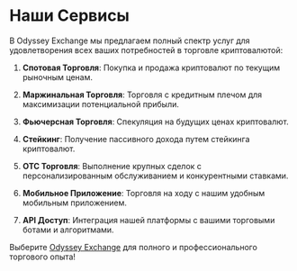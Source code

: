 # Наши Сервисы

В Odyssey Exchange мы предлагаем полный спектр услуг для удовлетворения всех ваших потребностей в торговле криптовалютой:

1. **Спотовая Торговля**: Покупка и продажа криптовалют по текущим рыночным ценам.

2. **Маржинальная Торговля**: Торговля с кредитным плечом для максимизации потенциальной прибыли.

3. **Фьючерсная Торговля**: Спекуляция на будущих ценах криптовалют.

4. **Стейкинг**: Получение пассивного дохода путем стейкинга криптовалют.

5. **OTC Торговля**: Выполнение крупных сделок с персонализированным обслуживанием и конкурентными ставками.

6. **Мобильное Приложение**: Торговля на ходу с нашим удобным мобильным приложением.

7. **API Доступ**: Интеграция нашей платформы с вашими торговыми ботами и алгоритмами.

Выберите [Odyssey Exchange](http://ody.lol) для полного и профессионального торгового опыта!